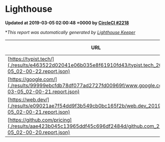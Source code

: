 
# Lighthouse

**Updated at 2019-03-05 02:00:48 +0000 by [CircleCI #2218](https://circleci.com/gh/ItinerisLtd/lighthouse-keeper-example/2218)**

**This report was automatically generated by [Lighthouse Keeper](https://github.com/itinerisltd/lighthouse-keeper)*

| URL | Performance | Accessibility | Best Practices | SEO | PWA | Updated At |
| --- | --- | --- | --- | --- | --- | --- |
| [https://typist.tech/](./results/e463522d02041e06b035e8f61910fd43/typist.tech_2019-03-05_02-00-22.report.json) | 1 |  |  |  |  | 2019-03-05T02:00:22.444Z |
| [https://google.com/](./results/99999ebcfdb78df077ad2727fd00969f/www.google.com_2019-03-05_02-00-21.report.json) | 0.96 | 0.71 | 0.93 | 0.8 | 0.58 | 2019-03-05T02:00:21.617Z |
| [https://web.dev/](./results/e09021ae7f54dd9f3b549cb0bc165f2b/web.dev_2019-03-05_02-00-21.report.json) | 0.97 | 0.93 | 1 | 0.91 | 1 | 2019-03-05T02:00:21.488Z |
| [https://github.com/pricing](./results/aae423b045c13965ddf45c696df2484d/github.com_2019-03-05_02-00-20.report.json) | 0.8 | 0.89 | 0.93 | 0.9 | 0.58 | 2019-03-05T02:00:20.522Z |
